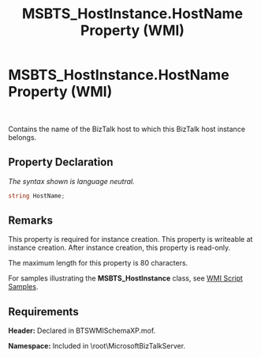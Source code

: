 ﻿---
title: MSBTS_HostInstance.HostName Property (WMI)
TOCTitle: MSBTS_HostInstance.HostName Property (WMI)
ms:assetid: 95fb1572-7ff1-4568-87ca-f368fdc6dad1
ms:mtpsurl: https://msdn.microsoft.com/library/Aa577437(v=BTS.80)
ms:contentKeyID: 51529839
ms.date: 08/30/2017
mtps_version: v=BTS.80
---

# MSBTS\_HostInstance.HostName Property (WMI)

 

Contains the name of the BizTalk host to which this BizTalk host instance belongs.

## Property Declaration

*The syntax shown is language neutral.*

```C#
string HostName;  
```

## Remarks

This property is required for instance creation. This property is writeable at instance creation. After instance creation, this property is read-only.

The maximum length for this property is 80 characters.

For samples illustrating the **MSBTS\_HostInstance** class, see [WMI Script Samples](wmi-script-samples.md).

## Requirements

**Header:** Declared in BTSWMISchemaXP.mof.

**Namespace:** Included in \\root\\MicrosoftBizTalkServer.

